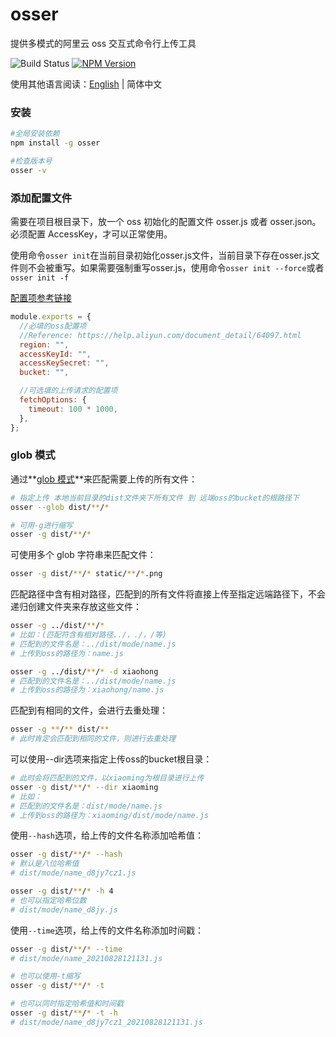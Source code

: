 # osser

提供多模式的阿里云 oss 交互式命令行上传工具

![Build Status](https://github.com/tj/commander.js/workflows/build/badge.svg)
[![NPM Version](http://img.shields.io/npm/v/osser.svg?style=flat)](https://www.npmjs.com/package/osser)

使用其他语言阅读：[English](./README.md) | 简体中文

### 安装

```bash
#全局安装依赖
npm install -g osser

#检查版本号
osser -v
```

### 添加配置文件

需要在项目根目录下，放一个 oss 初始化的配置文件 osser.js 或者 osser.json。必须配置 AccessKey，才可以正常使用。

使用命令`osser init`在当前目录初始化osser.js文件，当前目录下存在osser.js文件则不会被重写。如果需要强制重写osser.js，使用命令`osser init --force`或者`osser init -f`

[配置项参考链接](https://help.aliyun.com/document_detail/64097.html)

```js
module.exports = {
  //必填的oss配置项
  //Reference: https://help.aliyun.com/document_detail/64097.html
  region: "",
  accessKeyId: "",
  accessKeySecret: "",
  bucket: "",

  //可选填的上传请求的配置项
  fetchOptions: {
    timeout: 100 * 1000,
  },
};
```

### glob 模式

通过**[glob 模式](https://github.com/isaacs/node-glob)**来匹配需要上传的所有文件：

```bash
# 指定上传 本地当前目录的dist文件夹下所有文件 到 远端oss的bucket的根路径下
osser --glob dist/**/*

# 可用-g进行缩写
osser -g dist/**/*
```

可使用多个 glob 字符串来匹配文件：

```bash
osser -g dist/**/* static/**/*.png 
```

匹配路径中含有相对路径，匹配到的所有文件将直接上传至指定远端路径下，不会递归创建文件夹来存放这些文件：

```bash
osser -g ../dist/**/*
# 比如：(匹配符含有相对路径../，./，/等)
# 匹配到的文件名是：../dist/mode/name.js
# 上传到oss的路径为：name.js
```

```bash
osser -g ../dist/**/* -d xiaohong 
# 匹配到的文件名是：../dist/mode/name.js
# 上传到oss的路径为：xiaohong/name.js
```

匹配到有相同的文件，会进行去重处理：

```bash
osser -g **/** dist/**
# 此时肯定会匹配到相同的文件，则进行去重处理
```

可以使用--dir选项来指定上传oss的bucket根目录：

```bash
# 此时会将匹配到的文件，以xiaoming为根目录进行上传
osser -g dist/**/* --dir xiaoming
# 比如：
# 匹配到的文件名是：dist/mode/name.js
# 上传到oss的路径为：xiaoming/dist/mode/name.js
```

使用`--hash`选项，给上传的文件名称添加哈希值：

```bash
osser -g dist/**/* --hash
# 默认是八位哈希值
# dist/mode/name_d8jy7cz1.js 

osser -g dist/**/* -h 4
# 也可以指定哈希位数
# dist/mode/name_d8jy.js 
```

使用`--time`选项，给上传的文件名称添加时间戳：

```bash
osser -g dist/**/* --time
# dist/mode/name_20210828121131.js 

# 也可以使用-t缩写
osser -g dist/**/* -t

# 也可以同时指定哈希值和时间戳
osser -g dist/**/* -t -h
# dist/mode/name_d8jy7cz1_20210828121131.js 
```



